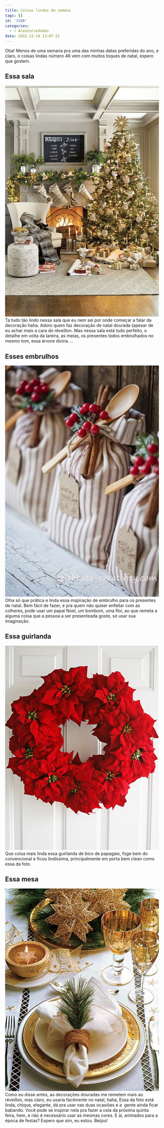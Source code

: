 ```yaml
---
title: Coisas lindas da semana
tags: []
id: '3188'
categories:
  - - Aleatoriedades
date: 2015-12-19 13:07:21
---
```


Oba! Menos de uma semana pra uma das minhas datas preferidas do ano, e claro, o coisas lindas número 46 vem com muitos toques de natal, espero que gostem.

## Essa sala

[![decoração dourada para o natal](/wp-content/uploads/2015/12/decoração-de-sala-para-o-natal-683x1024.jpg)](/wp-content/uploads/2015/12/decoração-de-sala-para-o-natal.jpg) Ta tudo tão lindo nessa sala que eu nem sei por onde começar a falar da decoração haha. Adoro quem faz decoração de natal dourada (apesar de eu achar mais a cara do réveillon. Mas nessa sala está tudo perfeito, o detalhe em volta da lareira, as meias, os presentes todos embrulhados no mesmo tom, essa árvore divina ...

## Esses embrulhos

[![dica de embalagem para presente](/wp-content/uploads/2015/12/embalagem-de-presente-inspiração-683x1024.jpg)](/wp-content/uploads/2015/12/embalagem-de-presente-inspiração.jpg) Olha só que prática e linda essa inspiração de embrulho para os presentes de natal. Bem fácil de fazer, e pra quem não quiser enfeitar com as colheres, pode usar um papai Noel, um bombom, uma flor, ao que remeta a alguma coisa que a pessoa a ser presenteada goste, só usar sua imaginação.

## Essa guirlanda

[![guirlanda vermelha - guirlanda de flores](/wp-content/uploads/2015/12/guirlanda-de-bico-de-papagaio.jpg)](/wp-content/uploads/2015/12/guirlanda-de-bico-de-papagaio.jpg) Que coisa mais linda essa guirlanda de bico de papagaio, foge bem do convencional e ficou lindíssima, principalmente em porta bem clean como essa da foto.

## Essa mesa

[![mesa de ceia de natal - decoração ](/wp-content/uploads/2015/12/decoração-de-mesa-para-ceia-de-natal.jpg)](/wp-content/uploads/2015/12/decoração-de-mesa-para-ceia-de-natal.jpg) Como eu disse antes, as decorações douradas me remetem mais ao réveillon, mas claro, eu usaria facilmente no natal, haha, Essa da foto está linda, chique, elegante, dá pra usar nas duas ocasiões e a  gente ainda ficar babando. Você pode se inspirar nela pra fazer a ceia da próxima quinta feira, hem, e não é necessário usar as mesmas cores. E aí, animados para a época de festas? Espero que sim, eu estou. Beijos!

